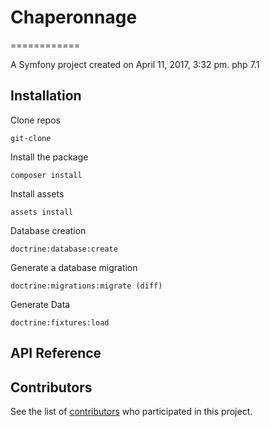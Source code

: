 # Chaperonnage
============

A Symfony project created on April 11, 2017, 3:32 pm.
php 7.1 

## Installation
Clone repos
```
git-clone
```
Install the package
```
composer install
```
Install assets
```
assets install
```
Database creation
```
doctrine:database:create
```
Generate a database migration
```
doctrine:migrations:migrate (diff)
```
Generate Data 
```
doctrine:fixtures:load
```

## API Reference

## Contributors
See the list of [contributors](https://github.com/roiLeo/Chaperonnage/contributors) who participated in this project.
